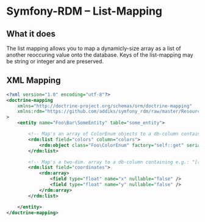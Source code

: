 Symfony-RDM – List-Mapping
===================================

## What it does

The list mapping allows you to map a dynamicly-size array as a list of another reoccuring value onto the database.
Keys of the list-mapping may be string or integer and are preserved.

## XML Mapping

```xml
<?xml version="1.0" encoding="utf-8"?>
<doctrine-mapping
    xmlns="http://doctrine-project.org/schemas/orm/doctrine-mapping"
    xmlns:rdm="https://github.com/addiks/symfony_rdm/raw/master/Resources/mapping-schema.v1.xsd"
>
    <entity name="Foo\Bar\SomeEntity" table="some_entity">

        <!-- Map's an array of ColorEnum objects to a db-column containing e.g.: "['red','green','orange']" -->
        <rdm:list field="colors" column="colors">
            <rdm:object class="Foo\ColorEnum" factory="self::get" serialize="$this->__toString" />
        </rdm:list>

        <!-- Map's a two-dim. array to a db-column containing e.g.: "[{'x':1.23,'y':4.56},{'x':7.89,'y':0.12}]" -->
        <rdm:list field="coordinates">
            <rdm:array>
                <field type="float" name="x" nullable="false" />
                <field type="float" name="y" nullable="false" />
            </rdm:array>
        </rdm:list>

    </entity>
</doctrine-mapping>
```
